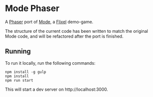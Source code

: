 # Mode Phaser

A [Phaser](http://phaser.io) port of [Mode](http://www.flixel.org/mode/), a [Flixel](http://www.flixel.org/) demo-game.

The structure of the current code has been written to match the original Mode code, and will be refactored after the port is finished.

## Running

To run it locally, run the following commands:

```
npm install -g gulp
npm install
npm run start
```

This will start a dev server on http://localhost:3000.
